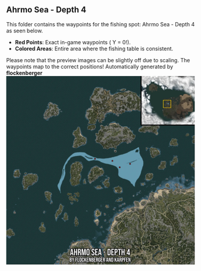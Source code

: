 ## Ahrmo Sea - Depth 4
This folder contains the waypoints for the fishing spot: Ahrmo Sea - Depth 4 as seen below.

- **Red Points**: Exact in-game waypoints ( Y = 0!).
- **Colored Areas**: Entire area where the fishing table is consistent.

Please note that the preview images can be slightly off due to scaling. The waypoints map to the correct positions!
Automatically generated by **flockenberger**
![preview_Ahrmo Sea - Depth 4](./Preview.webp)